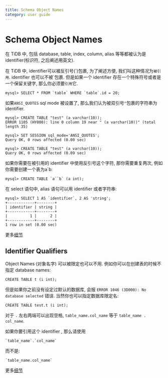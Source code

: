 ```yaml
---
title: Schema Object Names
category: user guide
---
```


# Schema Object Names

在 TiDB 中, 包括 database, table, index, column, alias 等等都被认为是identifier(标识符, 之后阐述用英文).

在 TiDB 中, identifier可以被反引号(\`)包裹, 为了阐述方便, 我们叫这种情况为`被引用`. identifier 也可以不被\`包裹. 
但是如果一个 identifier 存在一个特殊符号或者是一个保留关键字, 那么你必须要`引用`它.

```
mysql> SELECT * FROM `table` WHERE `table`.id = 20;
```

如果`ANSI_QUOTES` sql mode 被设置了, 那么我们认为被双引号`"`包裹的字符串为identifier.

```
mysql> CREATE TABLE "test" (a varchar(10));
ERROR 1105 (HY000): line 0 column 19 near " (a varchar(10))" (total length 35)

mysql> SET SESSION sql_mode='ANSI_QUOTES';
Query OK, 0 rows affected (0.00 sec)

mysql> CREATE TABLE "test" (a varchar(10));
Query OK, 0 rows affected (0.09 sec)
```

如果你需要在被引用的 identifier 中使用反引号这个字符, 那你需要重复两次, 例如你需要创建一个表为a`b:

```
mysql> CREATE TABLE `a``b` (a int);
```

在 select 语句中, alias 语句可以用 identifier 或者字符串:

```
mysql> SELECT 1 AS `identifier`, 2 AS 'string';
+------------+--------+
| identifier | string |
+------------+--------+
|          1 |      2 |
+------------+--------+
1 row in set (0.00 sec)
```

更多[细节](https://dev.mysql.com/doc/refman/5.7/en/identifiers.html)

## Identifier Qualifiers

Object Names (对象名字) 可以被限定也可以不用. 例如你可以在创建表的时候不指定 database names:

```
CREATE TABLE t (i int);
```

但是如果你之前没有设定过默认的数据库, 会报 `ERROR 1046 (3D000): No database selected` 错误. 当然你也可以指定数据库限定名:

```
CREATE TABLE test.t (i int);
```

对于 `.` 左右两端可以出现空格, `table_name.col_name` 等于 `table_name . col_name`.  

如果你要引用这个 identifier , 那么请使用

```
`table_name`.`col_name` 
```

而不是:

```
`table_name.col_name`
```
更多[细节](https://dev.mysql.com/doc/refman/5.7/en/identifier-qualifiers.html)


